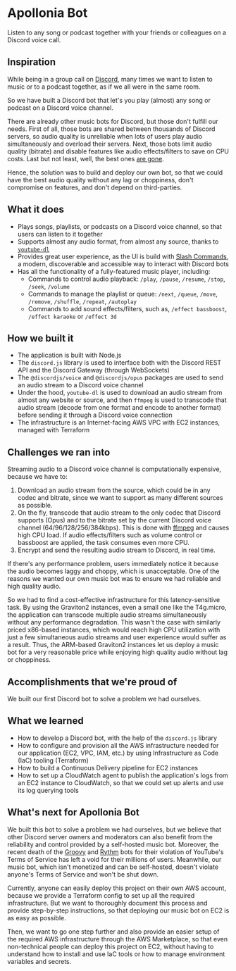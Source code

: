 # Apollonia Bot

Listen to any song or podcast together with your friends or colleagues on a Discord voice call.

## Inspiration

While being in a group call on [Discord](https://discord.com/), many times we want to listen to music or to a podcast together, as if we all were in the same room.

So we have built a Discord bot that let's you play (almost) any song or podcast on a Discord voice channel.

There are already other music bots for Discord, but those don't fulfill our needs. First of all, those bots are shared between thousands of Discord servers, so audio quality is unreliable when lots of users play audio simultaneously and overload their servers. Next, those bots limit audio quality (bitrate) and disable features like audio effects/filters to save on CPU costs. Last but not least, well, the best ones [are gone](https://www.pcgamer.com/google-has-killed-discords-best-music-bot/).

Hence, the solution was to build and deploy our own bot, so that we could have the best audio quality without any lag or choppiness, don't compromise on features, and don't depend on third-parties.

## What it does

- Plays songs, playlists, or podcasts on a Discord voice channel, so that users can listen to it together
- Supports almost any audio format, from almost any source, thanks to [`youtube-dl`](https://ytdl-org.github.io/youtube-dl/supportedsites.html)
- Provides great user experience, as the UI is build with [Slash Commands](https://discord.com/blog/slash-commands-are-here), a modern, discoverable and accessible way to interact with Discord bots
- Has all the functionality of a fully-featured music player, including:
  - Commands to control audio playback: `/play`, `/pause`, `/resume`, `/stop`, `/seek`, `/volume`
  - Commands to manage the playlist or queue: `/next`, `/queue`, `/move`, `/remove`, `/shuffle`, `/repeat`, `/autoplay`
  - Commands to add sound effects/filters, such as, `/effect bassboost`, `/effect karaoke` or `/effect 3d`

## How we built it

- The application is built with Node.js
- The `discord.js` library is used to interface both with the Discord REST API and the Discord Gateway (through WebSockets)
- The `@discordjs/voice` and `@discordjs/opus` packages are used to send an audio stream to a Discord voice channel
- Under the hood, `youtube-dl` is used to download an audio stream from almost any website or source, and then `ffmpeg` is used to transcode that audio stream (decode from one format and encode to another format) before sending it through a Discord voice connection
- The infrastructure is an Internet-facing AWS VPC with EC2 instances, managed with Terraform

## Challenges we ran into

Streaming audio to a Discord voice channel is computationally expensive, because we have to:

1. Download an audio stream from the source, which could be in any codec and bitrate, since we want to support as many different sources as possible.
2. On the fly, transcode that audio stream to the only codec that Discord supports (Opus) and to the bitrate set by the current Discord voice channel (64/96/128/256/384kbps). This is done with [ffmpeg](https://ffmpeg.org/) and causes high CPU load. If audio effects/filters such as volume control or bassboost are applied, the task consumes even more CPU.
3. Encrypt and send the resulting audio stream to Discord, in real time.

If there's any performance problem, users immediately notice it because the audio becomes laggy and choppy, which is unacceptable. One of the reasons we wanted our own music bot was to ensure we had reliable and high quality audio.

So we had to find a cost-effective infrastructure for this latency-sensitive task. By using the Graviton2 instances, even a small one like the T4g.micro, the application can transcode multiple audio streams simultaneously without any performance degradation. This wasn't the case with similarly priced x86-based instances, which would reach high CPU utilization with just a few simultaneous audio streams and user experience would suffer as a result. Thus, the ARM-based Graviton2 instances let us deploy a music bot for a very reasonable price while enjoying high quality audio without lag or choppiness.

## Accomplishments that we're proud of

We built our first Discord bot to solve a problem we had ourselves.

## What we learned

- How to develop a Discord bot, with the help of the `discord.js` library
- How to configure and provision all the AWS infrastructure needed for our application (EC2, VPC, IAM, etc.) by using Infrastructure as Code (IaC) tooling (Terraform)
- How to build a Continuous Delivery pipeline for EC2 instances
- How to set up a CloudWatch agent to publish the application's logs from an EC2 instance to CloudWatch, so that we could set up alerts and use its log querying tools

## What's next for Apollonia Bot

We built this bot to solve a problem we had ourselves, but we believe that other Discord server owners and moderators can also benefit from the reliability and control provided by a self-hosted music bot. Moreover, the recent death of the [Groovy](https://www.theverge.com/2021/8/24/22640024/youtube-discord-groovy-music-bot-closure) and [Rythm](https://www.theverge.com/2021/9/12/22669502/youtube-discord-rythm-music-bot-closure) bots for their violation of YouTube's Terms of Service has left a void for their millions of users. Meanwhile, our music bot, which isn't monetized and can be self-hosted, doesn't violate anyone's Terms of Service and won't be shut down.

Currently, anyone can easily deploy this project on their own AWS account, because we provide a Terraform config to set up all the required infrastructure. But we want to thoroughly document this process and provide step-by-step instructions, so that deploying our music bot on EC2 is as easy as possible.

Then, we want to go one step further and also provide an easier setup of the required AWS infrastructure through the AWS Marketplace, so that even non-technical people can deploy this project on EC2, without having to understand how to install and use IaC tools or how to manage environment variables and secrets.

